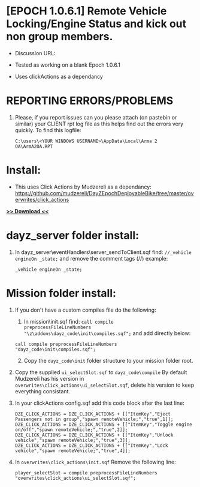 # [EPOCH 1.0.6.1] Remote Vehicle Locking/Engine Status and kick out non group members.

* Discussion URL: 
	
* Tested as working on a blank Epoch 1.0.6.1
* Uses clickActions as a dependancy

# REPORTING ERRORS/PROBLEMS

1. Please, if you report issues can you please attach (on pastebin or similar) your CLIENT rpt log file as this helps find out the errors very quickly. To find this logfile:

	```sqf
	C:\users\<YOUR WINDOWS USERNAME>\AppData\Local\Arma 2 OA\ArmA2OA.RPT
	```

# Install:

* This uses Click Actions by Mudzereli as a dependancy: https://github.com/mudzereli/DayZEpochDeployableBike/tree/master/overwrites/click_actions

**[>> Download <<](https://github.com/oiad/remoteVehicle/archive/master.zip)**

# dayz_server folder install:

1. In dayz_server\eventHandlers\server_sendToClient.sqf find: <code>//_vehicle engineOn _state;</code> and remove the comment tags (//) example:

	```sqf
	_vehicle engineOn _state;
	```

# Mission folder install:

1. If you don't have a custom compiles file do the following:
	1. In mission\init.sqf find: <code>call compile preprocessFileLineNumbers "\z\addons\dayz_code\init\compiles.sqf";</code> and add directly below:

	```sqf
	call compile preprocessFileLineNumbers "dayz_code\init\compiles.sqf";
	```
	2. Copy the <code>dayz_code\init</code> folder structure to your mission folder root.

2. Copy the supplied <code>ui_selectSlot.sqf</code> to <code>dayz_code\compile</code> By default Mudzereli has his version in <code>overwrites\click_actions\ui_selectSlot.sqf</code>, delete his version to keep everything consistant.

3. In your clickActions config.sqf add this code block after the last line:

	```sqf
	DZE_CLICK_ACTIONS = DZE_CLICK_ACTIONS + [["ItemKey","Eject Passengers not in group","spawn remoteVehicle;","true",1]];
	DZE_CLICK_ACTIONS = DZE_CLICK_ACTIONS + [["ItemKey","Toggle engine on/off","spawn remoteVehicle;","true",2]];
	DZE_CLICK_ACTIONS = DZE_CLICK_ACTIONS + [["ItemKey","Unlock vehicle","spawn remoteVehicle;","true",3]];
	DZE_CLICK_ACTIONS = DZE_CLICK_ACTIONS + [["ItemKey","Lock vehicle","spawn remoteVehicle;","true",4]];
	```
	
4. In <code>overwrites\click_actions\init.sqf</code> Remove the following line:

	```sqf
	player_selectSlot = compile preprocessFileLineNumbers "overwrites\click_actions\ui_selectSlot.sqf";
	```